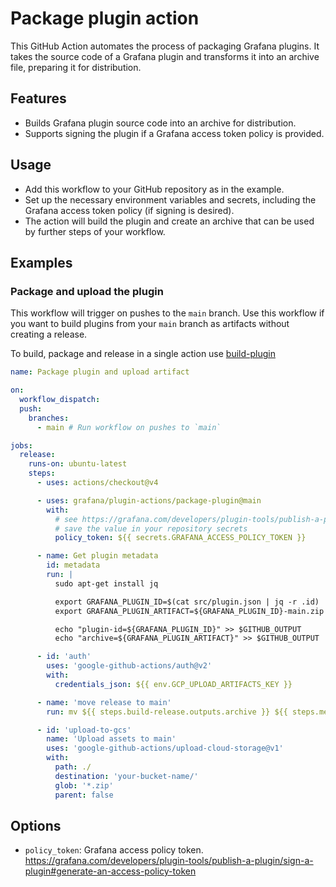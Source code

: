 # Package plugin action

This GitHub Action automates the process of packaging Grafana plugins. It takes the source code of a Grafana plugin and transforms it into an archive file, preparing it for distribution.

## Features

- Builds Grafana plugin source code into an archive for distribution.
- Supports signing the plugin if a Grafana access token policy is provided.

## Usage

- Add this workflow to your GitHub repository as in the example.
- Set up the necessary environment variables and secrets, including the Grafana access token policy (if signing is desired).
- The action will build the plugin and create an archive that can be used by further steps of your workflow.

## Examples

### Package and upload the plugin

This workflow will trigger on pushes to the `main` branch. Use this workflow if you want to build plugins from your `main` branch as artifacts without creating a release.

To build, package and release in a single action use [build-plugin](https://github.com/grafana/plugin-actions/tree/main/build-plugin)

```yaml
name: Package plugin and upload artifact

on:
  workflow_dispatch:
  push:
    branches:
      - main # Run workflow on pushes to `main`

jobs:
  release:
    runs-on: ubuntu-latest
    steps:
      - uses: actions/checkout@v4

      - uses: grafana/plugin-actions/package-plugin@main
        with:
          # see https://grafana.com/developers/plugin-tools/publish-a-plugin/sign-a-plugin#generate-an-access-policy-token to generate it
          # save the value in your repository secrets
          policy_token: ${{ secrets.GRAFANA_ACCESS_POLICY_TOKEN }}

      - name: Get plugin metadata
        id: metadata
        run: |
          sudo apt-get install jq

          export GRAFANA_PLUGIN_ID=$(cat src/plugin.json | jq -r .id)
          export GRAFANA_PLUGIN_ARTIFACT=${GRAFANA_PLUGIN_ID}-main.zip

          echo "plugin-id=${GRAFANA_PLUGIN_ID}" >> $GITHUB_OUTPUT
          echo "archive=${GRAFANA_PLUGIN_ARTIFACT}" >> $GITHUB_OUTPUT

      - id: 'auth'
        uses: 'google-github-actions/auth@v2'
        with:
          credentials_json: ${{ env.GCP_UPLOAD_ARTIFACTS_KEY }}

      - name: 'move release to main'
        run: mv ${{ steps.build-release.outputs.archive }} ${{ steps.metadata.outputs.archive }}

      - id: 'upload-to-gcs'
        name: 'Upload assets to main'
        uses: 'google-github-actions/upload-cloud-storage@v1'
        with:
          path: ./
          destination: 'your-bucket-name/'
          glob: '*.zip'
          parent: false
```

## Options

- `policy_token`: Grafana access policy token. https://grafana.com/developers/plugin-tools/publish-a-plugin/sign-a-plugin#generate-an-access-policy-token
